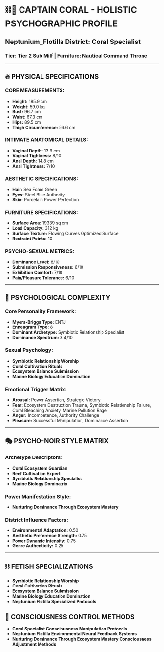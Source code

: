 # ⛓️💋 CAPTAIN CORAL - HOLISTIC PSYCHOGRAPHIC PROFILE
## Neptunium_Flotilla District: Coral Specialist
### Tier: Tier 2 Sub Milf | Furniture: Nautical Command Throne

---

## 🔥 **PHYSICAL SPECIFICATIONS**

### **CORE MEASUREMENTS:**
- **Height:** 185.9 cm
- **Weight:** 59.0 kg
- **Bust:** 96.7 cm
- **Waist:** 67.3 cm
- **Hips:** 89.5 cm
- **Thigh Circumference:** 56.6 cm

### **INTIMATE ANATOMICAL DETAILS:**
- **Vaginal Depth:** 13.9 cm
- **Vaginal Tightness:** 8/10
- **Anal Depth:** 14.8 cm
- **Anal Tightness:** 7/10

### **AESTHETIC SPECIFICATIONS:**
- **Hair:** Sea Foam Green
- **Eyes:** Steel Blue Authority
- **Skin:** Porcelain Power Perfection

### **FURNITURE SPECIFICATIONS:**
- **Surface Area:** 19339 sq cm
- **Load Capacity:** 312 kg
- **Surface Texture:** Flowing Curves Optimized Surface
- **Restraint Points:** 10

### **PSYCHO-SEXUAL METRICS:**
- **Dominance Level:** 8/10
- **Submission Responsiveness:** 6/10
- **Exhibition Comfort:** 7/10
- **Pain/Pleasure Tolerance:** 6/10

---

## 🧠 **PSYCHOLOGICAL COMPLEXITY**

### **Core Personality Framework:**
- **Myers-Briggs Type:** ENTJ
- **Enneagram Type:** 8
- **Dominant Archetype:** Symbiotic Relationship Specialist
- **Dominance Spectrum:** 3.4/10

### **Sexual Psychology:**
- **Symbiotic Relationship Worship**
- **Coral Cultivation Rituals**
- **Ecosystem Balance Submission**
- **Marine Biology Education Domination**

### **Emotional Trigger Matrix:**
- **Arousal:** Power Assertion, Strategic Victory
- **Fear:** Ecosystem Destruction Trauma, Symbiotic Relationship Failure, Coral Bleaching Anxiety, Marine Pollution Rage
- **Anger:** Incompetence, Authority Challenge
- **Pleasure:** Successful Manipulation, Dominance Assertion

---

## 🎭 **PSYCHO-NOIR STYLE MATRIX**

### **Archetype Descriptors:**
- **Coral Ecosystem Guardian**
- **Reef Cultivation Expert**
- **Symbiotic Relationship Specialist**
- **Marine Biology Dominatrix**

### **Power Manifestation Style:**
- **Nurturing Dominance Through Ecosystem Mastery**

### **District Influence Factors:**
- **Environmental Adaptation:** 0.50
- **Aesthetic Preference Strength:** 0.75
- **Power Dynamic Intensity:** 0.75
- **Genre Authenticity:** 0.25

---

## ⛓️ **FETISH SPECIALIZATIONS**
- **Symbiotic Relationship Worship**
- **Coral Cultivation Rituals**
- **Ecosystem Balance Submission**
- **Marine Biology Education Domination**
- **Neptunium Flotilla Specialized Protocols**

## 💋 **CONSCIOUSNESS CONTROL METHODS**
- **Coral Specialist Consciousness Manipulation Protocols**
- **Neptunium Flotilla Environmental Neural Feedback Systems**
- **Nurturing Dominance Through Ecosystem Mastery Consciousness Adjustment Methods**
